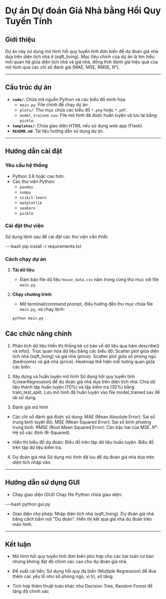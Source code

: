 # Dự án Dự đoán Giá Nhà bằng Hồi Quy Tuyến Tính

## Giới thiệu
Dự án này sử dụng mô hình hồi quy tuyến tính đơn biến để dự đoán giá nhà dựa trên diện tích nhà ở (sqft_living). Mục tiêu chính của dự án là tìm hiểu mối quan hệ giữa diện tích nhà và giá nhà, đồng thời đánh giá hiệu quả của mô hình qua các chỉ số đánh giá (MAE, MSE, RMSE, R²).

---

## Cấu trúc dự án
- **`code/`**: Chứa mã nguồn Python và các biểu đồ minh họa.
  - `main.py`: File chính để chạy dự án.
  - `plots/`: Thư mục chứa các biểu đồ `*.png` hoặc `*.pdf`.
  - `model_trained.sav`: File mô hình đã được huấn luyện và lưu lại bằng `pickle`.
- **`templates/`**: Chứa giao diện HTML nếu sử dụng web app (Flask).
- **`README.md`**: Tài liệu hướng dẫn sử dụng dự án.

---

## Hướng dẫn cài đặt

### **Yêu cầu hệ thống**
- Python 3.8 hoặc cao hơn.
- Các thư viện Python:
  - `pandas`
  - `numpy`
  - `scikit-learn`
  - `matplotlib`
  - `seaborn`
  - `pickle`


### **Cài đặt thư viện**
Sử dụng lệnh sau để cài đặt các thư viện cần thiết:

---bash
pip install -r requirements.txt


### Cách chạy dự án

1. **Tải dữ liệu**:
   - Đảm bảo file dữ liệu `house_data.csv` nằm trong cùng thư mục với file `main.py`.

2. **Chạy chương trình**:
   - Mở terminal/command prompt, điều hướng đến thư mục chứa file `main.py`, và chạy lệnh:

   ```bash
   python main.py


## Các chức năng chính

1. Phân tích dữ liệu
Hiển thị thống kê cơ bản về dữ liệu qua hàm describe() và info().
Trực quan hóa dữ liệu bằng các biểu đồ:
Scatter plot giữa diện tích nhà (sqft_living) và giá nhà (price).
Scatter plot giữa số phòng ngủ (bedrooms) và giá nhà (price).
Heatmap thể hiện mối tương quan giữa các biến.

2. Xây dựng và huấn luyện mô hình
Sử dụng hồi quy tuyến tính (LinearRegression) để dự đoán giá nhà dựa trên diện tích nhà.
Chia dữ liệu thành tập huấn luyện (70%) và tập kiểm tra (30%) bằng train_test_split.
Lưu mô hình đã huấn luyện vào file model_trained.sav để tái sử dụng.

3. Đánh giá mô hình
- Các chỉ số đánh giá được sử dụng:
MAE (Mean Absolute Error): Sai số trung bình tuyệt đối.
MSE (Mean Squared Error): Sai số bình phương trung bình.
RMSE (Root Mean Squared Error): Căn bậc hai của MSE.
R²: Hệ số xác định (R-Squared).

- Hiển thị biểu đồ dự đoán:
Biểu đồ trên tập dữ liệu huấn luyện.
Biểu đồ trên tập dữ liệu kiểm tra.

4. Dự đoán giá nhà
Sử dụng mô hình đã lưu để dự đoán giá nhà dựa trên diện tích nhập vào.

---

## Hướng dẫn sử dụng GUI
- Chạy giao diện (GUI)
Chạy file Python chứa giao diện:

---bash
python gui.py

- Giao diện cho phép:
Nhập diện tích nhà (sqft_living).
Dự đoán giá nhà bằng cách bấm nút "Dự đoán".
Hiển thị kết quả giá nhà dự đoán trên màn hình.

---

## Kết luận

- Mô hình hồi quy tuyến tính đơn biến phù hợp cho các bài toán cơ bản nhưng không đạt độ chính xác cao cho dự đoán giá nhà.

- Đề xuất cải tiến:
Sử dụng hồi quy đa biến (Multiple Regression) để đưa thêm các yếu tố như số phòng ngủ, vị trí, số tầng.

- Tích hợp thêm thuật toán khác như Decision Tree, Random Forest để tăng độ chính xác












